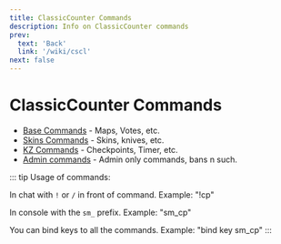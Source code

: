 ```yaml
---
title: ClassicCounter Commands
description: Info on ClassicCounter commands
prev: 
  text: 'Back'
  link: '/wiki/cscl'
next: false
---
```


# ClassicCounter Commands

- [Base Commands](/wiki/cscl/commands/help) - Maps, Votes, etc.
- [Skins Commands](/wiki/cscl/commands/skins) - Skins, knives, etc.
- [KZ Commands](/wiki/cscl/commands/kz-help) - Checkpoints, Timer, etc.
- [Admin commands](/wiki/cscl/commands/admin-help) - Admin only commands, bans n such.

::: tip
Usage of commands:

In chat with `!` or `/` in front of command. Example: "!cp"

In console with the `sm_` prefix. Example: "sm_cp"

You can bind keys to all the commands. Example: "bind key sm_cp"
:::
